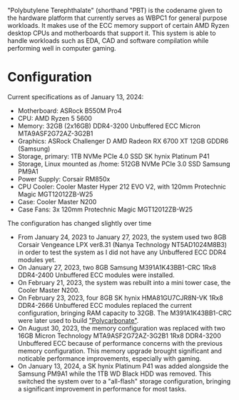 "Polybutylene Terephthalate" (shorthand "PBT) is the codename given to the hardware platform that currently serves as WBPC1 for general purpose workloads. It makes use of the ECC memory support of certain AMD Ryzen desktop CPUs and motherboards that support it. This system is able to handle workloads such as EDA, CAD and software compilation while performing well in computer gaming.

# Configuration
Current specifications as of January 13, 2024:

- Motherboard: ASRock B550M Pro4
- CPU: AMD Ryzen 5 5600
- Memory: 32GB (2x16GB) DDR4-3200 Unbuffered ECC Micron MTA9ASF2G72AZ-3G2B1
- Graphics: ASRock Challenger D AMD Radeon RX 6700 XT 12GB GDDR6 (Samsung)
- Storage, primary: 1TB NVMe PCIe 4.0 SSD SK hynix Platinum P41
- Storage, Linux mounted as /home: 512GB NVMe PCIe 3.0 SSD Samsung PM9A1
- Power Supply: Corsair RM850x
- CPU Cooler: Cooler Master Hyper 212 EVO V2, with 120mm Protechnic Magic MGT12012ZB-W25
- Case: Cooler Master N200
- Case Fans: 3x 120mm Protechnic Magic MGT12012ZB-W25

The configuration has changed slightly over time

- From January 24, 2023 to January 27, 2023, the system used two 8GB Corsair Vengeance LPX ver8.31 (Nanya Technology NT5AD1024M8B3) in order to test the system as I did not have any Unbuffered ECC DDR4 modules yet.
- On January 27, 2023, two 8GB Samsung M391A1K43BB1-CRC 1Rx8 DDR4-2400 Unbuffered ECC modules were installed.
- On February 21, 2023, the system was rebuilt into a mini tower case, the Cooler Master N200.
- On February 23, 2023, four 8GB SK hynix HMA81GU7CJR8N-VK 1Rx8 DDR4-2666 Unbuffered ECC modules replaced the current configuration, bringing RAM capacity to 32GB. The M391A1K43BB1-CRC were later used to build ["Polycarbonate"](../pc_pc/).
- On August 30, 2023, the memory configuration was replaced with two 16GB Micron Technology MTA9ASF2G72AZ-3G2B1 1Rx8 DDR4-3200 Unbuffered ECC because of performance concerns with the previous memory configuration. This memory upgrade brought significant and noticable performance improvements, especially with gaming.
- On January 13, 2024, a SK hynix Platinum P41 was added alongside the Samsung PM9A1 while the 1TB WD Black HDD was removed. This switched the system over to a "all-flash" storage configuration, bringing a significant improvement in performance for most tasks.
